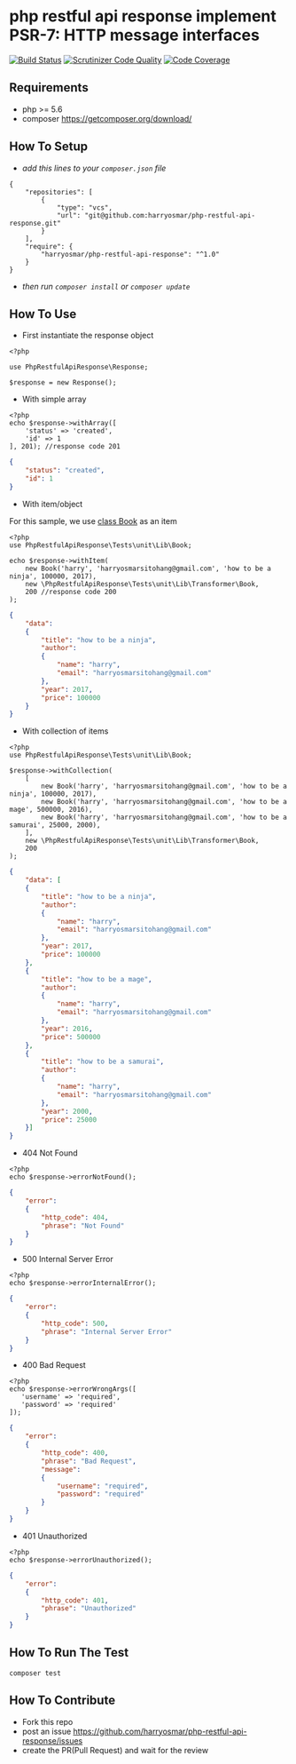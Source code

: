 # php restful api response implement PSR-7: HTTP message interfaces

[![Build Status](https://travis-ci.org/harryosmar/php-restful-api-response.svg?branch=master)](https://travis-ci.org/harryosmar/php-restful-api-response)
[![Scrutinizer Code Quality](https://scrutinizer-ci.com/g/harryosmar/php-restful-api-response/badges/quality-score.png?b=master)](https://scrutinizer-ci.com/g/harryosmar/php-restful-api-response/?branch=master)
[![Code Coverage](https://scrutinizer-ci.com/g/harryosmar/php-restful-api-response/badges/coverage.png?b=master)](https://scrutinizer-ci.com/g/harryosmar/php-restful-api-response/?branch=master)

## Requirements
- php >= 5.6
- composer https://getcomposer.org/download/

## How To Setup
- *add this lines to your `composer.json` file*
```
{
    "repositories": [
        {
            "type": "vcs",
            "url": "git@github.com:harryosmar/php-restful-api-response.git"
        }
    ],
    "require": {
        "harryosmar/php-restful-api-response": "^1.0"
    }
}
```
- *then run `composer install` or `composer update`*

## How To Use
- First instantiate the response object
```
<?php

use PhpRestfulApiResponse\Response;

$response = new Response();
```
- With simple array
```
<?php
echo $response->withArray([
    'status' => 'created',
    'id' => 1
], 201); //response code 201
```
```json
{
    "status": "created",
    "id": 1
}
```
- With item/object

For this sample, we use [class Book](https://github.com/harryosmar/php-restful-api-response/blob/master/tests/unit/Lib/Book.php) as an item

```
<?php
use PhpRestfulApiResponse\Tests\unit\Lib\Book;

echo $response->withItem(
    new Book('harry', 'harryosmarsitohang@gmail.com', 'how to be a ninja', 100000, 2017),
    new \PhpRestfulApiResponse\Tests\unit\Lib\Transformer\Book,
    200 //response code 200
);
```
```json
{
    "data":
    {
        "title": "how to be a ninja",
        "author":
        {
            "name": "harry",
            "email": "harryosmarsitohang@gmail.com"
        },
        "year": 2017,
        "price": 100000
    }
}
```
- With collection of items
```
<?php
use PhpRestfulApiResponse\Tests\unit\Lib\Book;

$response->withCollection(
    [
        new Book('harry', 'harryosmarsitohang@gmail.com', 'how to be a ninja', 100000, 2017),
        new Book('harry', 'harryosmarsitohang@gmail.com', 'how to be a mage', 500000, 2016),
        new Book('harry', 'harryosmarsitohang@gmail.com', 'how to be a samurai', 25000, 2000),
    ],
    new \PhpRestfulApiResponse\Tests\unit\Lib\Transformer\Book,
    200
);
```
```json
{
    "data": [
    {
        "title": "how to be a ninja",
        "author":
        {
            "name": "harry",
            "email": "harryosmarsitohang@gmail.com"
        },
        "year": 2017,
        "price": 100000
    },
    {
        "title": "how to be a mage",
        "author":
        {
            "name": "harry",
            "email": "harryosmarsitohang@gmail.com"
        },
        "year": 2016,
        "price": 500000
    },
    {
        "title": "how to be a samurai",
        "author":
        {
            "name": "harry",
            "email": "harryosmarsitohang@gmail.com"
        },
        "year": 2000,
        "price": 25000
    }]
}
```
- 404 Not Found
```
<?php
echo $response->errorNotFound();
```
```json
{
    "error":
    {
        "http_code": 404,
        "phrase": "Not Found"
    }
}
```
- 500 Internal Server Error
```
<?php
echo $response->errorInternalError();
```
```json
{
    "error":
    {
        "http_code": 500,
        "phrase": "Internal Server Error"
    }
}
```
- 400 Bad Request
```
<?php
echo $response->errorWrongArgs([
   'username' => 'required',
   'password' => 'required'
]);
```
```json
{
    "error":
    {
        "http_code": 400,
        "phrase": "Bad Request",
        "message":
        {
            "username": "required",
            "password": "required"
        }
    }
}
```
- 401 Unauthorized
```
<?php
echo $response->errorUnauthorized();
```
```json
{
    "error":
    {
        "http_code": 401,
        "phrase": "Unauthorized"
    }
}
```

## How To Run The Test
```
composer test
```

## How To Contribute
- Fork this repo
- post an issue https://github.com/harryosmar/php-restful-api-response/issues
- create the PR(Pull Request) and wait for the review
